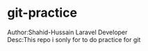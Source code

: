 # git-practice
Author:Shahid-Hussain Laravel Developer
<br/>
Desc:This repo i sonly for to do practice for git

